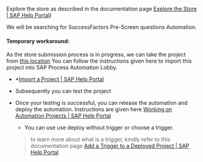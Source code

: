 Explore the store as described in the documentation page [Explore the Store | SAP Help Portal](https://help.sap.com/docs/PROCESS_AUTOMATION/527c579a1cba4f12b45326c8e890d102/b38897b821874ebe98fb15fc7d4400e9.html?locale=en-US))

We will be searching for SuccessFactors Pre-Screen questions Automation.

#### Temporary workaround:

As the store submission process is in progress, we can take the project from [this location](../99_Automations/SF_PreScreen_Questions.zip)
You can follow the instructions given here to import this project into SAP Process Automation Lobby.

* *[Import a Project | SAP Help Portal](https://help.sap.com/docs/PROCESS_AUTOMATION/527c579a1cba4f12b45326c8e890d102/ca98da78eb1f4d329d82b66ef8baac98.html?locale=en-US&state=DRAFT&q=virtual%20machine) 
* Subsequently you can test the project
* Once your testing is successful, you can release the automation and deploy the automation. Instructions are given here [Working on Automation Projects | SAP Help Portal](https://help.sap.com/docs/PROCESS_AUTOMATION/527c579a1cba4f12b45326c8e890d102/6a77e1828a7245f9b7e7408f614782ac.html?locale=en-US&state=DRAFT&q=virtual%20machine) 
	* You can use use deploy without trigger or choose a trigger. 
	
	> to learn more about what is a trigger, kindly refer to this documentation page [Add a Trigger to a Deployed Project | SAP Help Portal](https://help.sap.com/docs/PROCESS_AUTOMATION/527c579a1cba4f12b45326c8e890d102/0f6e37d9b9f04a9999ead3b20aeda0b3.html?locale=en-US&state=DRAFT&q=virtual%20machine) 
